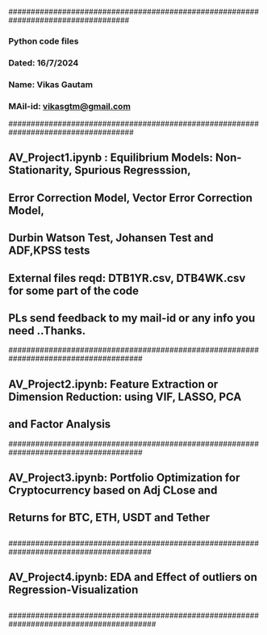 ###################################################################################
### Python code files
### Dated: 16/7/2024
### Name: Vikas Gautam
### MAil-id: vikasgtm@gmail.com
####################################################################################
## AV_Project1.ipynb : Equilibrium Models: Non-Stationarity, Spurious Regresssion,
## Error Correction Model, Vector Error Correction Model,
## Durbin Watson Test, Johansen Test and ADF,KPSS tests
## External files reqd: DTB1YR.csv, DTB4WK.csv for some part of the code 
## PLs send feedback to my mail-id or any info you need ..Thanks.
######################################################################################
## AV_Project2.ipynb: Feature Extraction or Dimension Reduction: using VIF, LASSO, PCA 
## and Factor Analysis
######################################################################################
## AV_Project3.ipynb: Portfolio Optimization for Cryptocurrency based on Adj CLose and 
## Returns for BTC, ETH, USDT and Tether
## 
########################################################################################
## AV_Project4.ipynb: EDA and Effect of outliers on Regression-Visualization
##
#########################################################################################

